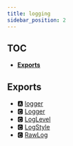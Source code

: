 ```yaml
---
title: logging
sidebar_position: 2
---
```


## TOC

- **[Exports](#exports)**

## Exports

- 🅰 [logger](-logger#🅰-default_logger)
- 🅲 [Logger](-logger#🅲-logger)
- 🅲 [LogLevel](-logger#🅲-loglevel)
- 🅲 [LogStyle](-formatting#🅲-logstyle)
- 🅲 [RawLog](-formatting#🅲-rawlog)

